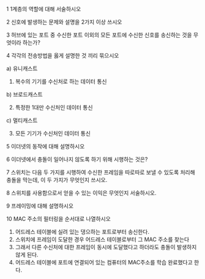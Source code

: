 1 1계층의 역할에 대해 서술하시오

2 신호에 발생하는 문제와 설명을 2가지 이상 쓰시오

3 허브에 있는 포트 중 수신한 포트 이외의 모든 포트에 수신한 신호를 송신하는 것을 무엇이라 하는가?

4 각각의 전송방법을 옳게 설명한 것 끼리 묶으시오
  
  a) 유니캐스트                     
  
  1. 복수의 기기를 수신처로 하는 데이터 통신
  
  b) 브로드캐스트                   
  
  2. 특정한 1대만 수신처인 데이터 통신
  
  c) 멀티캐스트
  
  3. 모든 기기가 수신처인 데이터 통신

5 이더넷의 동작에 대해 설명하시오

6 이더넷에서 충돌이 일어나지 않도록 하기 위해 시행하는 것은?

7 스위치는 다음 두 가지를 시행하여 수신한 프레임을 따로따로 보낼 수 있도록 처리해 충돌을 막는데, 이 두 가지가 무엇인지 쓰시오.

8 스위치를 사용함으로서 얻을 수 있는 이익은 무엇인지 서술하시오.

9 프레이밍에 대해 설명하시오

10 MAC 주소의 필터링을 순서대로 나열하시오

 1. 어드레스 테이블에 실려 있는 댕으하는 포트로부터 송신한다.
 2. 스위치에 프레임이 도달한 경우 어드레스 테이블로부터 그 MAC 주소를 찾는다
 3. 그래서 다른 수신처에 대한 프레임이 동시에 도달했다고 하더라도 충돌이 발생하지 않게 된다.
 4. 어드레스 테이블에 포트에 연결되어 있는 컴퓨터의 MAC주소를 학습 완료했다고 한다.
